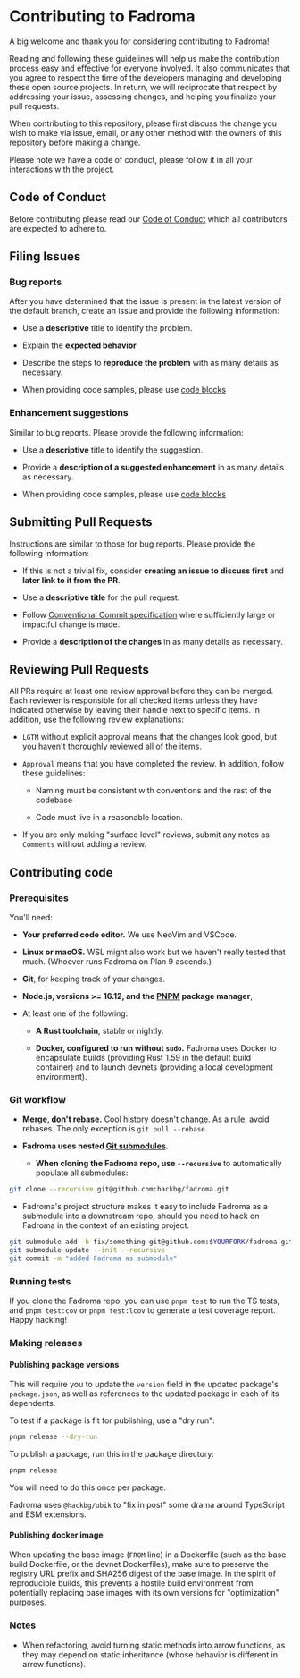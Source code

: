 # Contributing to Fadroma

A big welcome and thank you for considering contributing to Fadroma!

Reading and following these guidelines will help us make the contribution process
easy and effective for everyone involved. It also communicates that you agree to respect the
time of the developers managing and developing these open source projects.
In return, we will reciprocate that respect by addressing your issue,
assessing changes, and helping you finalize your pull requests.

When contributing to this repository, please first discuss the change you wish to make
via issue, email, or any other method with the owners of this repository before making a change.

Please note we have a code of conduct, please follow it in all your interactions with the project.

## Code of Conduct

Before contributing please read our [Code of Conduct](CODE_OF_CONDUCT.md) which
all contributors are expected to adhere to.

## Filing Issues

### Bug reports

After you have determined that the issue is present in the latest version of the default branch,
create an issue and provide the following information:

- Use a **descriptive** title to identify the problem.

- Explain the **expected behavior**

- Describe the steps to **reproduce the problem** with as many details as necessary.

- When providing code samples, please use [code blocks](https://docs.github.com/en/github/writing-on-github/working-with-advanced-formatting/creating-and-highlighting-code-blocks)

### Enhancement suggestions

Similar to bug reports. Please provide the following information:

- Use a **descriptive** title to identify the suggestion.

- Provide a **description of a suggested enhancement** in as many details as necessary.

- When providing code samples, please use [code blocks](https://docs.github.com/en/github/writing-on-github/working-with-advanced-formatting/creating-and-highlighting-code-blocks)

## Submitting Pull Requests

Instructions are similar to those for bug reports. Please provide the following
information:

- If this is not a trivial fix, consider **creating an issue to discuss first** and
  **later link to it from the PR**.

- Use a **descriptive title** for the pull request.

- Follow [Conventional Commit specification](https://www.conventionalcommits.org/en/v1.0.0/)
  where sufficiently large or impactful change is made.

- Provide a **description of the changes** in as many details as necessary.

## Reviewing Pull Requests

All PRs require at least one review approval before they can be merged. Each reviewer is
responsible for all checked items unless they have indicated otherwise by leaving their handle
next to specific items. In addition, use the following review explanations:

- `LGTM` without explicit approval means that the changes look good,
  but you haven't thoroughly reviewed all of the items.

- `Approval` means that you have completed the review. In addition, follow these guidelines:

    - Naming must be consistent with conventions and the rest of the codebase

    - Code must live in a reasonable location.

- If you are only making "surface level" reviews, submit any notes as `Comments`
  without adding a review.

## Contributing code

### Prerequisites

You'll need:

* **Your preferred code editor.** We use NeoVim and VSCode.

* **Linux or macOS.** WSL might also work but we haven't really tested that much.
  (Whoever runs Fadroma on Plan 9 ascends.)

* **Git**, for keeping track of your changes.

* **Node.js, versions >= 16.12, and the [PNPM](https://pnpm.io) package manager**,

* At least one of the following:

  * **A Rust toolchain**, stable or nightly.

  * **Docker, configured to run without `sudo`.** Fadroma uses Docker to encapsulate builds
    (providing Rust 1.59 in the default build container) and to launch devnets (providing a
    local development environment).

### Git workflow

* **Merge, don't rebase.** Cool history doesn't change. As a rule, avoid rebases.
  The only exception is `git pull --rebase`.

* **Fadroma uses nested [Git submodules](https://git-scm.com/book/en/v2/Git-Tools-Submodules).**

  * **When cloning the Fadroma repo, use `--recursive`** to automatically populate all submodules:

```sh
git clone --recursive git@github.com:hackbg/fadroma.git
```

  * Fadroma's project structure makes it easy to include Fadroma as a submodule into
    a downstream repo, should you need to hack on Fadroma in the context of an existing project.

```sh
git submodule add -b fix/something git@github.com:$YOURFORK/fadroma.git
git submodule update --init --recursive
git commit -m "added Fadroma as submodule"
```

### Running tests

If you clone the Fadroma repo, you can use `pnpm test` to run the TS tests,
and `pnpm test:cov` or `pnpm test:lcov` to generate a test coverage report. Happy hacking!

### Making releases

#### Publishing package versions

This will require you to update the `version` field in the updated package's
`package.json`, as well as references to the updated package in each of its
dependents.

To test if a package is fit for publishing, use a "dry run":

```sh
pnpm release --dry-run
```

To publish a package, run this in the package directory:

```sh
pnpm release
```

You will need to do this once per package.

Fadroma uses `@hackbg/ubik` to "fix in post" some drama around TypeScript and ESM extensions.

#### Publishing docker image

When updating the base image (`FROM` line) in a Dockerfile (such as the base build Dockerfile,
or the devnet Dockerfiles), make sure to preserve the registry URL prefix and SHA256 digest
of the base image. In the spirit of reproducible builds, this prevents a hostile build
environment from potentially replacing base images with its own versions for "optimization"
purposes.

### Notes

* When refactoring, avoid turning static methods into arrow functions,
  as they may depend on static inheritance (whose behavior is different
  in arrow functions).

